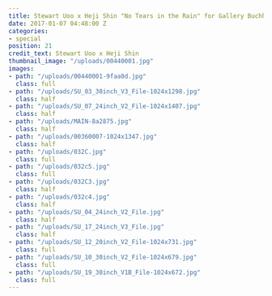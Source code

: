```yaml
---
title: Stewart Uoo x Heji Shin "No Tears in the Rain" for Gallery Buchholz Berlin
date: 2017-01-07 04:48:00 Z
categories:
- special
position: 21
credit_text: Stewart Uoo x Heji Shin
thumbnail_image: "/uploads/00440001.jpg"
images:
- path: "/uploads/00440001-9faa0d.jpg"
  class: full
- path: "/uploads/SU_03_30inch_V3_File-1024x1298.jpg"
  class: half
- path: "/uploads/SU_07_24inch_V2_File-1024x1407.jpg"
  class: half
- path: "/uploads/MAIN-8a2875.jpg"
  class: half
- path: "/uploads/00360007-1024x1347.jpg"
  class: half
- path: "/uploads/032C.jpg"
  class: full
- path: "/uploads/032c5.jpg"
  class: full
- path: "/uploads/032C3.jpg"
  class: half
- path: "/uploads/032c4.jpg"
  class: half
- path: "/uploads/SU_04_24inch_V2_File.jpg"
  class: half
- path: "/uploads/SU_17_24inch_V3_File.jpg"
  class: half
- path: "/uploads/SU_12_20inch_V2_File-1024x731.jpg"
  class: full
- path: "/uploads/SU_10_30inch_V2_File-1024x679.jpg"
  class: full
- path: "/uploads/SU_19_30inch_V1B_File-1024x672.jpg"
  class: full
---
```


